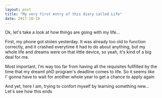 ```yaml
---
layout: post
title: "My very first entry of this diary called Life"
date: 2017-10-19
---
```


<p> Ok, let's take a look at how things are going with my life...

<p> First, my phone got stolen yesterday. It was already too old to function correctly, and it crashed everytime it had to do about anything, but my whole life and dreams were on that little device, so yeah, it's kind of a big deal for me. </p>

<p> Most important, I'm way too far from having all the requisites fullfilled by the time that my dreamt phD program's deadline comes to life. So it seems like I' gonna have to wait for another whole year to get a chance to apply again </p>

<p> And yet, here I am, trying to confort myself by learning something new... Let's see how this ends </p>
